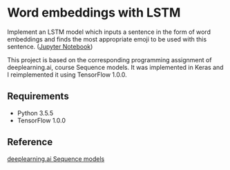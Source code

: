 # Word embeddings with LSTM


Implement an LSTM model which inputs a sentence in the form of word embeddings and finds the most appropriate emoji to be used with this sentence.
([Jupyter Notebook](https://nbviewer.jupyter.org/github/vgkortsas/NLP_projects/blob/master/Word_embeddings_LSTM/Word_embeddings_LSTM.ipynb))

This project is based on the corresponding programming assignment of deeplearning.ai, course Sequence models. It was implemented in Keras and I reimplemented it using TensorFlow 1.0.0.

## Requirements
- Python 3.5.5
- TensorFlow 1.0.0

## Reference
[deeplearning.ai Sequence models](https://www.coursera.org/learn/nlp-sequence-models)